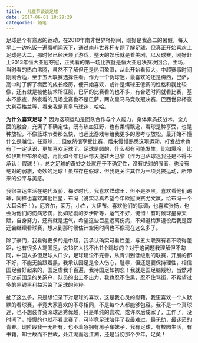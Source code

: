 ```yaml
---
title:  儿童节谈谈足球
date: 2017-06-01 18:29:29
categories: 随笔
---
```

足球是个有意思的运动，在2010年南非世界杯期间，刚好是我高二的暑假，每天早上一边吃饭一遍看朝闻天下，通过南非世界杯专题了解足球，但真正开始喜欢上足球是大二<!--more-->，那时候已经厌烦了游戏，整天的娱乐就是看美剧，以及球赛，刚好赶上2013年恒大亚冠夺冠，正式看的第一场比赛就是恒大亚冠决赛次回合，主场，当时看的热血沸腾，虽然不了解但还是热泪盈眶，从此开始看恒大，中超赛事时间刚刚合适，至于五大联赛选择性看。作为一个伪球迷，最喜欢的还是梅西，巴萨，高中时了解了梅西的成长经历，便开始喜欢，或许是煤球王低调的性格和我比较像，还有就是被他技术所征服，巴萨的比赛看的也不多，有合适时间就看比赛，基本不熬夜，熬夜看的几场比赛也不是巴萨，两次皇马马竞欧冠决赛，巴西世界杯意大利英格兰等，看来我是真皇马球迷，哈哈。

**为什么喜欢足球？**
因为这项运动是团队合作与个人能力，身体素质技战术，全方面的融合，充满了不确定性，既有热血狂野，也有柔情飘逸，看球是种享受，也是种放松，不像篮球节奏那么快，也远比游戏带给我更多的思考与放松。最开始不懂什么是越位，任意球……但依然很享受比赛，后来慢慢熟悉这项运动，打发战术也有了一定认识，更加喜欢足球了。足球是圆的，什么都有可能发生，比如爆冷，比如伊斯坦布尔奇迹，再比如今年巴萨惊天逆转大巴黎（作为巴萨球迷我还是不得不承认：假球！），总之足球的奇妙之处就在于不确定性，没有绝对的强者，也没有绝对的弱旅，奇妙的足球！虽然存在假球，但我更关注其作为一项竞技运动，所带来的公平与美感。

我很幸运生活在绝代双骄，梅罗时代，我喜欢煤球王，但不是罗黑，喜欢看他们踢球，同样也喜欢其他巨星，布冯（说实话真希望今年欧冠决赛尤文赢，给布冯一个大耳朵杯！），厄齐尔，莱万，小白，大伊布。喜欢他们的低调，也喜欢张扬，也会为他们的伤病悲伤，比如悲剧的罗伊斯等，运气不好，惋惜！有时候球星靠天赋，自身努力，还有就是运气，希望这些巨星远离伤病，不知道梅罗退役后我是否还会继续看球赛，想来到那时候估计空闲时间也不像现在这么多了。

除了豪门，我看得更多的是中超，我承认确实可看性差，与五大联赛有着不晓得差距，也有很多人骂国足，说13亿人找不出11个踢球的？对于这问题我理解但不勾同，中国人多但足球人口少，足球建设不完善，从青训到低级别的联赛，开展的都不好，不能无脑跟着黑，我承认国足是令人伤心，耻辱，但还是要保持理性，相信国足会好起来的，国足虐我千百遍，我待国足如初恋！我就是国足脑残粉，当然对于之前国足的关系户，队员的出工不出力，我也忍不住黑，忍不住骂街，不希望过多的黑钱黑利益污染了足球的纯粹。

扯了这么多，只是想记录下对足球的喜欢，这是我心灵的慰藉，我更喜欢一个人默默的看球赛，毕竟大家喜欢的不尽相同，不是每个人都能够包容。我不是一个真球迷，也不想装作资深球迷秀优越，只是单纯的喜欢，或许以后成家了，工作了，没时间了，慢慢的也就不看比赛了，可毕竟足球陪伴了我最难过，最无助，最迷茫的青春。现阶段我一无所有，也不着急拥有房子车妹子，我有足球，有校园生活，有书籍，知世故而不世故，处江湖而远江湖，还是当初那个少年，足矣！